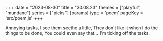+++
date = "2023-08-30"
title = "30.08.23"
themes = ["playful", "mundane"]
series = ["picks"]
[params]
  type = 'poem'
  pageKey = 'src/poem.js'
+++

Annoying tasks,
I see them seethe a little,
They don't like it when I do the things to be done,
You could even say that...
I'm ticking off the tasks.

